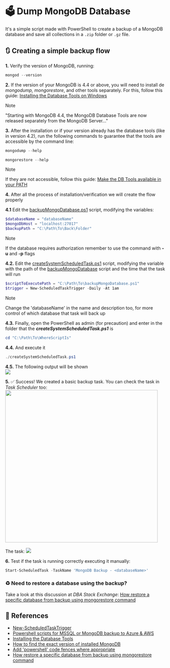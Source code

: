 # :ballot_box: Dump MongoDB Database

It's a simple script made with PowerShell to create a backup of a MongoDB database and save all collections in a `.zip` folder or `.gz` file.

## :arrows_clockwise: Creating a simple backup flow

__1.__ Verify the version of MongoDB, running:
```powershell
mongod --version
```

__2.__ If the version of your MongoDB is 4.4 or above, you will need to install de _mongodump, mongorestore_, and other tools separately. For this, follow this guide: [Installing the Database Tools on Windows](https://docs.mongodb.com/database-tools/installation/installation-windows/)
> [!NOTE]
> "Starting with MongoDB 4.4, the MongoDB Database Tools are now released separately from the MongoDB Server..."

__3.__ After the installation or if your version already has the database tools (like in version 4.2), run the following commands to guarantee that the tools are accessible by the command line:
```powershell
mongodump --help
```
```powershell
mongorestore --help
```
> [!NOTE]
> If they are not accessible, follow this guide: [Make the DB Tools available in your PATH](https://docs.mongodb.com/database-tools/installation/installation-windows/#make-the-db-tools-available-in-your-path)

__4.__ After all the process of installation/verification we will create the flow properly

  __4.1__ Edit the [backupMongoDatabase.ps1](./backupMongoDatabase.ps1) script, modifying the variables:
  ```powershell
  $databaseName = "databaseName"
  $mongoDbHost = "localhost:27017"
  $backupPath = "C:\Path\To\Back\Folder"
  ```
  > [!NOTE]
  > If the database requires authorization remember to use the command with __-u__ and __-p__ flags
  
  __4.2.__ Edit the [createSystemScheduledTask.ps1](./createSystemScheduledTask.ps1) script, modifying the  variable with the path of the [backupMongoDatabase](./backupMongoDatabase.ps1) script and the time that the task will run
   ```powershell
  $scriptToExecutePath = "C:\Path\To\backupMongoDatabase.ps1"
  $trigger = New-ScheduledTaskTrigger -Daily -At 1am
  ```
  > [!NOTE]
  > Change the 'databaseName' in the name and description too, for more control of which database that task will back up
  
  __4.3.__ Finally, open the PowerShell as admin (for precaution) and enter in the folder that the ___createSystemScheduledTask.ps1___ is
  ```powershell
  cd "C:\Path\To\WhereScriptIs"
  ```
  
  __4.4.__ And execute it
  ```powershell
  ./createSystemScheduledTask.ps1
  ```
  
  __4.5.__ The following output will be shown
  <br/>
  <img src="./docs/task-created.png" />
  
__5.__ :white_check_mark: Success! We created a basic backup task. You can check the task in _Task Scheduler_ too:
<img width="480px" src="./docs/search-task-scheduler.png" />
<br/><br/>
The task:
<img src="./docs/task-in-task-scheduler.png" />

__6.__ Test if the task is running correctly executing it manually:
```powershell
Start-ScheduledTask -TaskName 'MongoDB Backup - <databaseName>'
```

### :recycle: Need to restore a database using the backup?

Take a look at this discussion at _DBA Stack Exchange_: [How restore a specific database from backup using mongorestore command
](https://dba.stackexchange.com/questions/113017/how-restore-a-specific-database-from-backup-using-mongorestore-command)
  
## :page_with_curl: References

- [New-ScheduledTaskTrigger](https://docs.microsoft.com/en-us/powershell/module/scheduledtasks/new-scheduledtasktrigger?view=win10-ps)
- [Powershell scripts for MSSQL or MongoDB backup to Azure & AWS](https://piotrgankiewicz.com/2016/05/03/powershell-scripts-for-mssql-or-mongodb-backup-to-azure-aws/)
- [Installing the Database Tools](https://docs.mongodb.com/database-tools/installation/installation/)
- [How to find the exact version of installed MongoDB](https://stackoverflow.com/questions/38160412/how-to-find-the-exact-version-of-installed-mongodb#:~:text=To%20check%20mongodb%20version%20use%20the%20mongod%20command%20with%20%2D%2Dversion%20option.)
- [Add 'powershell' code fences where appropriate](https://github.com/MicrosoftDocs/PowerShell-Docs/issues/1511)
- [How restore a specific database from backup using mongorestore command](https://dba.stackexchange.com/questions/113017/how-restore-a-specific-database-from-backup-using-mongorestore-command)
